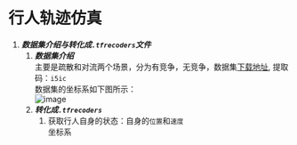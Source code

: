 # __行人轨迹仿真__
1. ***数据集介绍与转化成`.tfrecoders`文件***
    1. ***数据集介绍***  
    主要是疏散和对流两个场景，分为有竞争，无竞争，数据集[下载地址](https://pan.baidu.com/s/1CeBN5ZtGVWRH8BQeCqkvfg), 提取码：`i5ic`  
    数据集的坐标系如下图所示：  
    ![image]()
    2. ***转化成`.tfrecoders`***  
        1. 获取行人自身的状态：自身的`位置`和`速度`  
        坐标系




